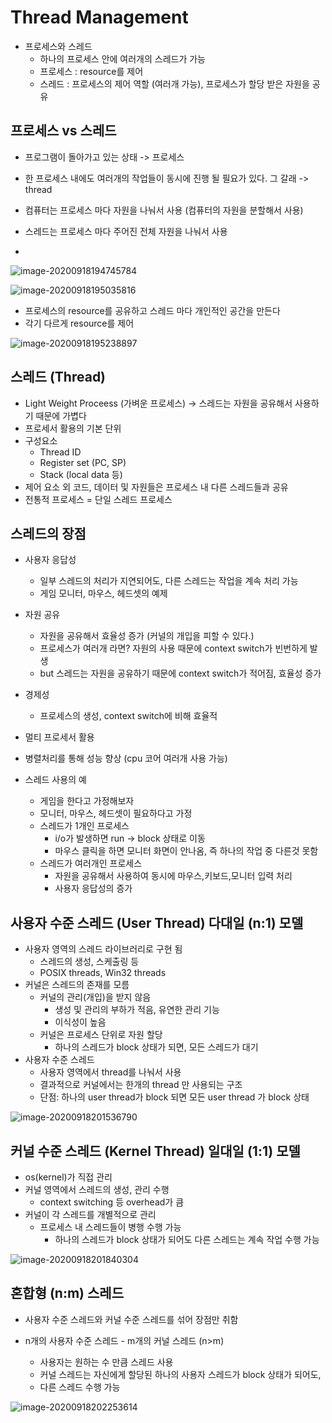 

# Thread Management

- 프로세스와 스레드
  - 하나의 프로세스 안에 여러개의 스레드가 가능
  - 프로세스 : resource를 제어
  - 스레드 : 프로세스의 제어 역할 (여러개 가능), 프로세스가 할당 받은 자원을 공유

## 프로세스 vs 스레드

- 프로그램이 돌아가고 있는 상태 -> 프로세스

- 한 프로세스 내에도 여러개의 작업들이 동시에 진행 될 필요가 있다. 그 갈래 -> thread

- 컴퓨터는 프로세스 마다 자원을 나눠서 사용 (컴퓨터의 자원을 분할해서 사용)
- 스레드는 프로세스 마다 주어진 전체 자원을 나눠서 사용
- 

![image-20200918194745784](images\image-20200918194745784.png)

![image-20200918195035816](images\image-20200918195035816.png)

- 프로세스의 resource를 공유하고 스레드 마다 개인적인 공간을 만든다
- 각기 다르게 resource를 제어

![image-20200918195238897](images\image-20200918195238897.png)

## 스레드 (Thread)

- Light Weight Proceess (가벼운 프로세스) -> 스레드는 자원을 공유해서 사용하기 때문에 가볍다
- 프로세서 활용의 기본 단위
- 구성요소
  - Thread ID
  - Register set (PC, SP)
  - Stack (local data 등)
- 제어 요소 외 코드, 데이터 및 자원들은 프로세스 내 다른 스레드들과 공유
- 전통적 프로세스 = 단일 스레드 프로세스

## 스레드의 장점

- 사용자 응답성 
  - 일부 스레드의 처리가 지연되어도, 다른 스레드는 작업을 계속 처리 가능
  - 게임 모니터, 마우스, 헤드셋의 예제
- 자원 공유
  - 자원을 공유해서 효율성 증가 (커널의 개입을 피할 수 있다.)
  - 프로세스가 여러개 라면? 자원의 사용 때문에 context switch가 빈번하게 발생
  - but 스레드는 자원을 공유하기 때문에 context switch가 적어짐, 효율성 증가

- 경제성
  
  - 프로세스의 생성, context switch에 비해 효율적
- 멀티 프로세서 활용
  
- 병렬처리를 통해 성능 향상 (cpu 코어 여러개 사용 가능)
  
- 스레드 사용의 예
  - 게임을 한다고 가정해보자
  - 모니터, 마우스, 헤드셋이 필요하다고 가정
  - 스레드가 1개인 프로세스 
    - i/o가 발생하면 run -> block 상태로 이동
    - 마우스 클릭을 하면 모니터 화면이 안나옴, 즉 하나의 작업 중 다른것 못함
  - 스레드가 여러개인 프로세스
    - 자원을 공유해서 사용하여 동시에 마우스,키보드,모니터 입력 처리
    - 사용자 응답성의 증가

 ## 사용자 수준 스레드 (User Thread) 다대일 (n:1) 모델

- 사용자 영역의 스레드 라이브러리로 구현 됨
  - 스레드의 생성, 스케출링 등
  - POSIX threads, Win32 threads
- 커널은 스레드의 존재를 모름
  - 커널의 관리(개입)을 받지 않음
    - 생성 및 관리의 부하가 적음, 유연한 관리 기능
    - 이식성이 높음
  - 커널은 프로세스 단위로 자원 할당
    - 하나의 스레드가 block 상태가 되면, 모든 스레드가 대기
- 사용자 수준 스레드
  - 사용자 영역에서 thread를 나눠서 사용
  - 결과적으로 커널에서는 한개의 thread 만 사용되는 구조
  - 단점: 하나의 user thread가 block 되면 모든 user thread 가 block 상태

![image-20200918201536790](images\image-20200918201536790.png)

## 커널 수준 스레드 (Kernel Thread) 일대일 (1:1) 모델

- os(kernel)가 직접 관리
- 커널 영역에서 스레드의 생성, 관리 수행
  - context switching 등 overhead가 큼
- 커널이 각 스레드를 개별적으로 관리
  - 프로세스 내 스레드들이 병행 수행 가능
    - 하나의 스레드가 block 상태가 되어도 다른 스레드는 계속 작업 수행 가능

![image-20200918201840304](images\image-20200918201840304.png)

## 혼합형 (n:m) 스레드

- 사용자 수준 스레드와 커널 수준 스레드를 섞어 장점만 취함

- n개의 사용자 수준 스레드 - m개의 커널 스레드 (n>m)
  - 사용자는 원하는 수 만큼 스레드 사용
  - 커널 스레드는 자신에게 할당된 하나의 사용자 스레드가 block 상태가 되어도, 
  - 다른 스레드 수행 가능

![image-20200918202253614](images\image-20200918202253614.png)